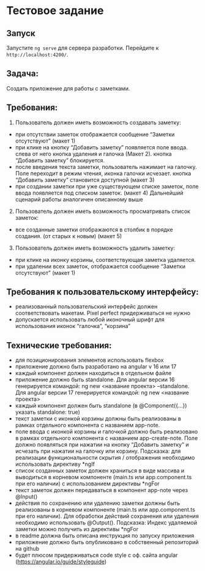 # Тестовое задание

## Запуск

Запустите `ng serve` для сервера разработки. Перейдите к `http://localhost:4200/`.

## Задача:

Создать приложение для работы с заметками.

## Требования:

1. Пользователь должен иметь возможность создавать заметку:
-	при отсутствии заметок отображается сообщение “Заметки отсутствуют” (макет 1)
-	при клике на кнопку “Добавить заметку” появляется поле ввода. слева от него кнопка удаления и галочка (Макет 2).
кнопка  “Добавить заметку” блокируется.
-	после введения текста заметки, пользователь нажимает на галочку. Поле переходит в режим чтения, иконка галочки исчезает. кнопка  “Добавить заметку” становится доступной (макет 3)
-	при создании заметки при уже существующем списке заметок, поле ввода появляется под списком заметок. (макет 4) Дальнейший сценарий работы аналогичен описанному выше
2. Пользователь должен иметь возможность просматривать список заметок:
-	все созданные заметки отображаются в столбик в порядке создания. (от старых к новым) (макет 5)
3. Пользователь должен иметь возможность удалить заметку:
-	при клике на иконку корзины, соответствующая заметка удаляется.
-	при удалении всех заметок, отображается сообщение “Заметки отсутствуют” (макет 1)

## Требования к пользовательскому интерфейсу:

-	реализованный пользовательский интерфейс должен соответствовать макетам. Pixel perfect придерживаться не нужно
-	допускается использовать любой иконочный шрифт для использования иконок “галочка”, “корзина”

## Технические требования:

-	для позиционирования элементов использовать flexbox
-	приложение должно быть разработано на angular v 16 или 17
-	каждый компонент должен находиться в отдельном файле
-	приложение должно быть standalone. Для angular версии 16 генерируется командой: ng new <название проекта> –standalone. Для angular версии 17 генерируется командой: ng new <название проекта>
-	каждый компонент должен быть standalone  (в @Component({...}) указать standalone: true)
-	текст заметки с иконкой корзины должны быть реализованы в рамках отдельного компонента с названием app-note.
-	поле ввода с иконкой корзины и галочкой должно быть реализовано в рамках отдельного компонента с названием app-create-note. Поле должно появляться при нажатии на кнопку “Добавить заметку” и исчезать при нажатии на галочку или корзину. Подсказка: для реализации функциональности скрытия / отображения необходимо использовать директиву *ngIf 
-	список созданных заметок должен храниться в виде массива и выводиться в корневом компоненте (main.ts или app.component.ts при его наличии) с использованием директивы *ngFor
-	текст заметок должен передаваться в компонент app-note через @Input()
-	действия по сохранению или удалению заметки должны быть реализованы в корневом компоненте (main.ts или app.component.ts при его наличии). Для обработки действий сохранения или удаления необходимо использовать @Output(). Подсказка: Индекс удаляемой заметки можно получить из директивы *ngFor
-	в readme должна быть описана инструкция по запуску приложения
-	приложение должно быть опубликовано в собственный репозиторий на github
-	будет плюсом придерживаться code style с оф. сайта angular (https://angular.io/guide/styleguide)
